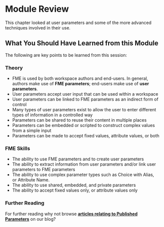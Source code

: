 # Module Review

This chapter looked at user parameters and some of the more advanced techniques involved in their use.

## What You Should Have Learned from this Module ##

The following are key points to be learned from this session:

### Theory

- FME is used by both workspace authors and end-users. In general, authors make use of **FME parameters**; end-users make use of **user parameters**.
- User parameters accept user input that can be used within a workspace
- User parameters can be linked to FME parameters as an indirect form of control
- Many types of user parameters exist to allow the user to enter different types of information in a controlled way
- Parameters can be shared to reuse their content in multiple places
- Parameters can be embedded or scripted to construct complex values from a simple input
- Parameters can be made to accept fixed values, attribute values, or both


### FME Skills

- The ability to use FME parameters and to create user parameters
- The ability to extract information from user parameters and/or link user parameters to FME parameters
- The ability to use complex parameter types such as Choice with Alias, or Attribute Name.
- The ability to use shared, embedded, and private parameters
- The ability to accept fixed values only, or attribute values only


### Further Reading ###

For further reading why not browse **[articles relating to Published Parameters](https://www.safe.com/search/?site-search=published+parameters&site=blog.safe.com)** on our blog?
